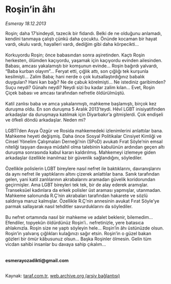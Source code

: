 # Roşin’in âhı

*Esmeray 18.12.2013*

<div class="yazi">Roşin; daha 17’sindeydi, tazecik bir fidandı. Belki de ne olduğunu anlamadı, kendini tanımaya çalıştı çünkü daha çocuktu. Önünde kocaman bir hayat vardı, okulu vardı, hayalleri vardı, dediğim gibi daha körpecikti...<br/><br/>Korkuyordu Roşin; önce babasından sonra aşiretinden. Kaçtı Roşin herkesten, ölümden kaçıyordu, yaşamak için kaçıyordu evinden ailesinden. Babası, amcası yakalamıştı bir komşunun evinde... Roşin bağırdı yalvardı, “Baba kurban olayım”... Feryat etti, çığlık attı, son çığlığı tek kurşunla kesilmişti... Zalim Baba; hani nerde o çok kutsallaştırdığınız babalık duyguları? Hani kan bağı? Ne de çabuk körelmişti... Ne istediniz garibimden? Suçu neydi? Günahı neydi? Neydi sizi bu kadar zalim kılan... Evet, Roşin Çiçek babası ve amcası tarafından nefretle öldürülmüştü.<br/><br/>Katil zanlısı baba ve amca yakalanmıştı, mahkeme başlamıştı, birçok kez duruşma oldu. En son duruşma 5 Aralık 2013’teydi. Hêvî LGBT inisiyatifinden arkadaşlar da duruşmaya katılmak için Diyarbakır’a gitmişlerdi. Çok endişeli ve öfkeli döndü arkadaşlar. Neden mi?<br/><br/>LGBTİ’den Asya Özgür ve Rosida mahkemedeki izlenimlerini anlattılar bana. Mahkeme heyeti değişmiş. Daha önce Sosyal Politikalar Cinsiyet Kimliği ve Cinsel Yönelim Çalışmaları Derneği’nin (SPoD) avukatı Fırat Söyle’nin emsal niteliği taşıyan davaya müdahil olma talebinin kabulünün ardından geçen altı duruşma sonrasında kabul kararı kaldırılmış. Mahkemeyi izlemeye giden arkadaşlar özellikle inanılmaz bir güvenlik sağlandığını, söylediler.<br/><br/>Özellikle polislerin LGBT bireylere nasıl nefret ile baktıklarını, davranışlarını da aynı nefret ile yaptıklarını altını çizerek anlattılar bana. Sanık tarafından gelen, yani katil zanlılarının akrabalarını aramadan güvelik koridorundan geçirmişler. Ama LGBT bireyleri tek tek, bir de alay ederek aramışlar. Transeksüel kadınlara da erkek polisler üst araması yapmışlar, utanmadan. Mahkeme salonunda R.Ç’nin akrabaları tarafından hakarete ve sözlü saldırıya maruz kalmışlar. Özellikle R.Ç’nin annesinin avukat Fırat Söyle’ye parmak sallayarak nasıl tehditler savurduklarını da söylediler.<br/><br/>Bu nefret ortamında nasıl bir mahkeme ve adalet beklenir, bilemedim... Efendiler, topyekûn öldürdünüz Roşin’i.. nefretinizle, yere batasıca ahlakınızla. Roşin size ne yaptı söyleyin hele... Roşin’in âhı üstünüzde olsun. Roşin’in yalvarış çığlıkları kulağınızı sağır etsin. Roşin’in o güzel bakan gözleri bir ömür kâbusunuz olsun... Başka Roşinler ölmesin. Gelin tüm vicdan sahibi insanlar bu davaya sahip çıkalım...<br/><br/><br/><b>esmerayozadikti@gmail.com<br/></b><br/>
</div>

Kaynak: [taraf.com.tr](http://www.taraf.com.tr:80/esmeray/makale-rosin-in-ahi.htm), [web.archive.org (arşiv bağlantısı)](http://web.archive.org/web/20131220013054/http://www.taraf.com.tr:80/esmeray/makale-rosin-in-ahi.htm)
